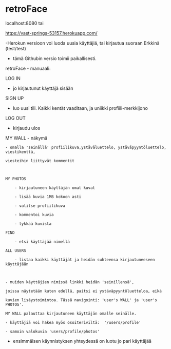 # retroFace

localhost:8080
tai

https://vast-springs-53157.herokuapp.com/ 

-Herokun versioon voi luoda uusia käyttäjiä, tai kirjautua suoraan Erkkinä (test/test)

- tämä Githubin versio toimii paikallisesti.


retroFace - manuaali:



LOG IN 

- jo kirjautunut käyttäjä sisään

SIGN UP

- luo uusi tili. Kaikki kentät vaaditaan, ja uniikki profiili-merkkijono



LOG OUT

- kirjaudu ulos



MY WALL - näkymä

	

	- omalla 'seinällä' profiilikuva,ystäväluettelo, ystäväpyyntöluettelo, viestikenttä,

	viesteihin liittyvät kommentit

	  

	MY PHOTOS

		- kirjautuneen käyttäjän omat kuvat

		- lisää kuvia 1MB kokoon asti

		- valitse profiilikuva

		- kommentoi kuvia

		- tykkää kuvista

	FIND

		- etsi käyttäjää nimellä

	ALL USERS

		- listaa kaikki käyttäjät ja heidän suhteensa kirjautuneeseen käyttäjään

	  

	- muiden käyttäjien nimissä linkki heidän 'seinillensä',

	joissa näytetään kuten edellä, paitsi ei ystäväpyyntöluetteloa, eikä

	kuvien lisäystoimintoa. Tässä navigointi: 'user's WALL' ja 'user's PHOTOS'.

	MY WALL palauttaa kirjautuneen käyttäjän omalle seinälle.

	- käyttäjiä voi hakea myös osoiteriviltä:  '/users/profile'

	- samoin valokuvia 'users/profile/photos'

	

- ensimmäisen käynnistyksen yhteydessä on luotu jo pari käyttäjää 


 
